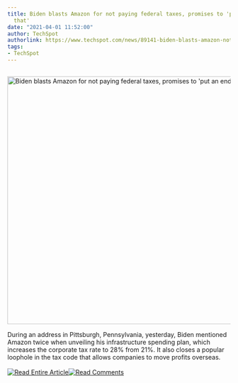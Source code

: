 ```yaml
---
title: Biden blasts Amazon for not paying federal taxes, promises to 'put an end to
  that'
date: "2021-04-01 11:52:00"
author: TechSpot
authorlink: https://www.techspot.com/news/89141-biden-blasts-amazon-not-paying-federal-taxes-promises.html
tags:
- TechSpot
---
```

<a href="https://www.techspot.com/news/89141-biden-blasts-amazon-not-paying-federal-taxes-promises.html" target="_blank"><img src="https://static.techspot.com/images2/news/ts3_thumbs/2021/02/2021-02-02-ts3_thumbs-658.jpg" width="800" height="560" style="padding: 15px 0" title="Biden blasts Amazon for not paying federal taxes, promises to 'put an end to that'" /></a><br />During an address in Pittsburgh, Pennsylvania, yesterday, Biden mentioned Amazon twice when unveiling his infrastructure spending plan, which increases the corporate tax rate to 28% from 21%. It also closes a popular loophole in the tax code that allows companies to move profits overseas.<br /><br /><a href="https://www.techspot.com/news/89141-biden-blasts-amazon-not-paying-federal-taxes-promises.html"><img src="https://static.techspot.com/images/rss/rss_buttons_01.png" border="0" alt="Read Entire Article" /></a><a href="https://www.techspot.com/news/89141-biden-blasts-amazon-not-paying-federal-taxes-promises.html#comments"><img src="https://static.techspot.com/images/rss/rss_buttons_02.png" border="0" alt="Read Comments" /></a><br /><br />